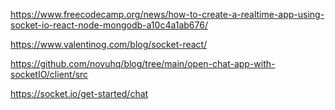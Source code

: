 https://www.freecodecamp.org/news/how-to-create-a-realtime-app-using-socket-io-react-node-mongodb-a10c4a1ab676/

https://www.valentinog.com/blog/socket-react/

https://github.com/novuhq/blog/tree/main/open-chat-app-with-socketIO/client/src

https://socket.io/get-started/chat
